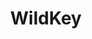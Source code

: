 ---
###############
# DO NOT EDIT
layout: project
###############

###############
# TO EDIT
# project title

title: "WildKey"

# project image
image:
 name: wildkey.png
 alt-text: "A chat application with the keyboard open and the written sentences displayed: Collects anywhere the user writes, Password and number fields are ignored, calculates more than 20 metrics" # provide a short description for the image #a11y

# short description of the project
description: "A privacy-aware keyboard toolkit for data collection in-the-wild. With it you will be able to collect everyday typing data, enabling continuous and spontaneous assessments, without collecting any sensitive information."

# people associated with the project
people:
 - afpr
 - arbs
 - tjvg

# project code
code: text_entry

# area for filter purpose
area: access

link: ./keyboard/

tool: true
###############

###############
# actual page
---